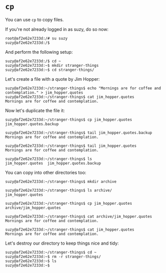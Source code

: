 `cp`
====

You can use `cp` to copy files.

If you're not already logged in as suzy, do so now:

```
root@af2e62e7233d:/# su suzy
suzy@af2e62e7233d:/$ 
```

And perform the following setup:

```
suzy@af2e62e7233d:/$ cd ~
suzy@af2e62e7233d:~$ mkdir stranger-things
suzy@af2e62e7233d:~$ cd stranger-things/
```

Let's create a file with a quote by Jim Hopper:

```
suzy@af2e62e7233d:~/stranger-things$ echo "Mornings are for coffee and contemplation." > jim_hopper.quotes
suzy@af2e62e7233d:~/stranger-things$ cat jim_hopper.quotes 
Mornings are for coffee and contemplation.
```

Now let's duplicate the file it:

```
suzy@af2e62e7233d:~/stranger-things$ cp jim_hopper.quotes jim_hopper.quotes.backup

suzy@af2e62e7233d:~/stranger-things$ tail jim_hopper.quotes.backup 
Mornings are for coffee and contemplation.

suzy@af2e62e7233d:~/stranger-things$ tail jim_hopper.quotes        
Mornings are for coffee and contemplation.

suzy@af2e62e7233d:~/stranger-things$ ls
jim_hopper.quotes  jim_hopper.quotes.backup
```

You can copy into other directories too:

```
suzy@af2e62e7233d:~/stranger-things$ mkdir archive

suzy@af2e62e7233d:~/stranger-things$ ls archive/
jim_hopper.quotes

suzy@af2e62e7233d:~/stranger-things$ cp jim_hopper.quotes archive/jim_hopper.quotes

suzy@af2e62e7233d:~/stranger-things$ cat archive/jim_hopper.quotes 
Mornings are for coffee and contemplation.

suzy@af2e62e7233d:~/stranger-things$ cat jim_hopper.quotes
Mornings are for coffee and contemplation.
```

Let's destroy our directory to keep things nice and tidy:

```
suzy@af2e62e7233d:~/stranger-things$ cd ~
suzy@af2e62e7233d:~$ rm -r stranger-things/
suzy@af2e62e7233d:~$ ls
suzy@af2e62e7233d:~$ 
```

